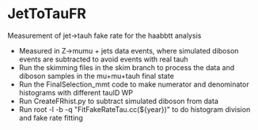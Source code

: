 # JetToTauFR

Measurement of jet->tauh fake rate for the haabbtt analysis

- Measured in Z->mumu + jets data events, where simulated diboson events are subtracted to avoid events with real tauh
- Run the skimming files in the skim branch to process the data and diboson samples in the mu+mu+tauh final state
- Run the FinalSelection_mmt code to make numerator and denominator histograms with different tauID WP
- Run CreateFRhist.py to subtract simulated diboson from data
- Run root -l -b -q "FitFakeRateTau.cc(${year})" to do histogram division and fake rate fitting
